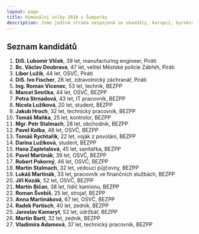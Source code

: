 ```yaml
---
layout: page
title: Komunální volby 2018 v Šumperku
description: Jsme jediná strana nespojená se skandály, korupcí, byrokracií. Jsme tu osm let. Hájíme svobodu, přinášíme čerstvé nápady a nebojíme se říkat, co si myslíme. Politici slibují modré z nebe, světlé zítřky a další prázdná hesla. Piráti nabízí jasné a konkrétní cíle – černé na bílém. Pusťte nás na ně!
---
```

## Seznam kandidátů

1. **DiS. Lubomír Vlček**, 39 let, manufacturing engineer, Piráti
2. **Bc. Václav Doubrava**, 47 let, velitel Městské policie Zábřeh, Piráti
3. **Libor Lužík**, 44 let, OSVČ, Piráti
4. **DiS. Ivo Fischer**, 26 let, zdravotnický záchranář, Piráti
5. **Ing. Roman Vícenec**, 53 let, technik, BEZPP
6. **Marcel Smrčka**, 44 let, OSVČ, BEZPP
7. **Petra Strnadová**, 43 let, IT pracovník, BEZPP
8. **Nicola Lužíková**, 20 let, student, BEZPP
9. **Jakub Hroch**, 32 let, technický pracovník, BEZPP
10. **Tomáš Maňka**, 25 let, kontrolor, BEZPP
11. **Mgr. Petr Stalmach**, 28 let, obchodník, BEZPP
12. **Pavel Kolba**, 48 let, OSVČ, BEZPP
13. **Tomáš Rychtařík**, 22 let, voják z povolání, BEZPP
14. **Darina Lužíková**, student, BEZPP
15. **Hana Zapletalová**, 45 let, sanitářka, BEZPP
16. **Pavel Martinák**, 39 let, OSVČ, BEZPP
17. **Robert Pokorný**, 46 let, OSVČ, BEZPP
18. **Martin Stalmach**, 32 let, vedoucí půjčovny, BEZPP
19. **Lukáš Martinák**, 33 let, pracovník ve finančních službách, BEZPP
20. **Jiří Kozák**, 52 let, OSVČ, BEZPP
21. **Martin Bičan**, 38 let, řidič kamionu, BEZPP
22. **Roman Švebiš**, 25 let, strojař, BEZPP
23. **Anna Martináková**, 67 let, OSVČ, BEZPP
24. **Radek Partisch**, 40 let, zedník, BEZPP
25. **Jaroslav Kamaryt**, 52 let, údržbář, BEZPP
26. **Martin Bartl**, 32 let, zedník, BEZPP
27. **Vladimíra Adamová**, 37 let, technický pracovník, BEZPP
